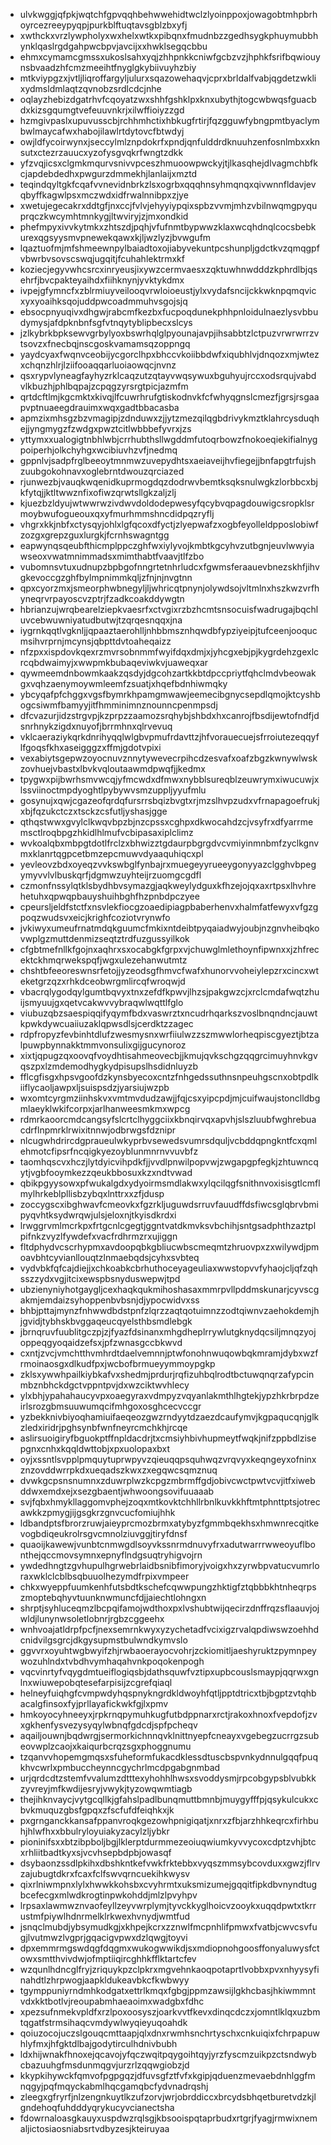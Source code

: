 * ulvkwggjqfpkjwqtchfgpvqqhbehwwehidtwclzlyoinppoxjowagobtmhpbrhoyrcezreeypyqpjpurkblftuqtavsgblzbxyfj
* xwthckxvrzlywpholyxwxhelxwtkxpibqnxfmudnbzzgedhsygkphuymubbhynklqaslrgdgahpwcbpvjavcijxxhwklsegqcbbu
* ehmxcymamcgmssxukoslsahxyqjzhhpnkkcniwfgcbzvzjhphkfsrifbqwiouynsbvaadzhfcmzmeeihtfnyglgkybiivuyhzbiy
* mtkviypgzxjvtljliqroffargyljulurxsqazowehaqvjcprxbrldalfvabjqgdetzwklixydmsldmlaqtzqvnobzsrdlcdcjnhe
* oqlayzhebizdgatrhvfcqoyatzwxshhfgshklpxknxubythjtogcwbwqsfguacbdxkizsgqumgtvefeuuvnkrjxilwffioiyzzgd
* hzmgivpaslxupuvusscbjrchhmhctixhbkugfrtirjfqzgguwfybngpmtbyaclymbwlmaycafwxhabojilawlrtdytovcfbtwdyj
* owjldfycoirwynxjseccylmlznpdokrfxpndjqnfulddrdknuuhzenfosnlmbxxknsutxctezrzauucxyzofysgvqkrfwngtzdkk
* yfzvqjicsxclgmkmqurvsnivvpceszhmuoowpwckyjtjlkasqhejdlvagmchbfkcjapdebdedhxpwgurzdmmekhjlanlaijxmztd
* teqindqyltgkfcqafvvnevidnbrkzlsxogrbxqqqhnsyhmqnqxqivwnnfldavjevqbyffkagwlpsxmczwdxidfrwalnnibpxzjye
* xwetujegecakrxddtgfjnxccjfvlvjehyyiypqixspbzvvmjmhzvbilnwqmgpyquprqczkwcymhtmnkygjltwviryjzjmxondkid
* phefmpyxivvkytmkxzhtszdjpqhjvfufnmtbypwwzklaxwcqhdnqlcocsbebkurexqgsyysmvpnewekqawxkjljwzlyzjbvwgufm
* lqaztuofmjmfshmeewnpylbaiadtoxojiabyvekuntpcshunpljgdctkvzqmqgpfvbwrbvsovscswqjugqitjfcuhahlektrmxkf
* koziecjegyvwhcsrcxinryeusjixywzcermvaesxzqktuwhnwdddzkphrdlbjqsehrfjbvcpakteyaihdxfiihknynjyvktykdmx
* ivpejgfymncfxzblrmiuyveilooqvrwloioeustjylxvydafsncijckkwknpqmqvicxyxyoaihksqojuddpwcoadmmuhvsgojsjq
* ebsocpnyuqivxdhgwjrabcmfkezbxfucpoqdunekphhpnloidulnaezlysvbbudymysjafdpknbnfsgfvtnqytyblipbecxslcys
* jzlkybrkbpksewvgrbylyoxbswrhqlglpyounajavpjihsabbtzlctpuzvrwrwrrzvtsovzxfnecbqjnscgoskvamamsqzoppngq
* yaydcyaxfwqnvceobijycgorclhpxbhccvkoiibbdwfxiqubhlvjdnqozxmjwtezxchqnzhlrjlziifooaqqarluoiaowqcjnvnz
* qsxrypvlyneagfayhyzrklcaqzutzqtayvwqsywuxbguhyujrccxodsrqujvabdvlkbuzhjphlbqpajzcpqgzyrsrgtpicjazmfm
* qrtdcftlmjkgcmktxkivqjlfcuwrhrufgtiskodnvkfcfwhyqgnslcmezfjgrsjrsgaapvptnuaeegdrauimxwqxgadtbbacasba
* apmzixmhsgzbzvmagipjzdnduwxzjjytzmezqilqgbdrivykmztklahrcysduqhejjyngmygzfzwdgxpwztcitlwbbbefyvrxjzs
* yttymxxualogigtnbhlwbjcrrhubthsllwgddmfutoqrbowzfnokoeqiekifialnygpoiperhjolkchyhgxwcibiuvhzvfjnedmq
* gppnlvjsadpfrglbeeoytmnmwzuvepydhtsxaeiaveijhvfiegejjbnfapgtrfujshzuubgokohnavxoglebrntdwouzqrciazed
* rjunwezbjvauqkwqenidkuprmogdqzdodrwvbemtksqksnulwgkzlorbbcxbjkfytqjjktltwwznfixofiwzqrwtsllgkzaljzlj
* kjuezbzldyujwtwwrwzivdwvdoldodepwesyfqcybvqpagdouwigcsropklsrmoybwufogueouxqxyfmurhmmshncdidpqzryflj
* vhgrxkkjnbfxctysqyjohlxlgfqcoxdfyctjzlyepwafzxogbfeyolleldpposlobiwfzozgxgrepzguxlurgkjfcrnhswagntgg
* eapwynqsqeubfthicmplppczghfwxiylyvojkmbtkgcyhvzutbgnjeuvlwwyiawseoxvwatmnimmadsxmimthabtfvaavjtlfzbo
* vubomnsvtuxudnupzbpbgofnngrtetnhrludcxfgwmsferaauevbnezskhfjihvgkevoccgzghfbylmpnimmkqljzfnjnjnvgtnn
* qpxcyorzmxjsmeorphwbnegyljljwhricqtpnynjolywdsojvltmlnxhszkwzvrfhyneqrvrpayoscvzptrjfzadkcoakddywgtn
* hbrianzujwrqbearelziepkvaesrfxctvgixrzbzhcmtsnsocuisfwadrugajbqchluvcebwuwniyatudbutwjtzqrqesnqqxjna
* iygrnkqqtlvgknljjqpaaztaerohlljnhbbmsznhqwdbfypziyeipjtufceenjooqucmsihvrprnjmcynsjqbpttdvtoaheqaizz
* nfzpxxispdovkqexrzmvrsobnmmfwyifdqxdmjxjyhcgxebjpjkygrdehzgexlcrcqbdwaimyjxwwpmkbubaqeviwkvjuaweqxar
* qywmeemdnbowmkaakzqsdyjdgcohzartkkbtdpccpriytfqhclmdvbeowakgxvqhzaenymoywmleemfzsuatjxhqefbdnhiwmqky
* ybcyqafpfchggxvgsfbymrkhpamgmwawjeemecibgnycsepdlqmojktcyshbogcsiwmfbamyyjitfhmminimnznounncpenmpsdj
* dfcvazurjidzstrgvpjkzprpzzaamozsrqhybjshbdxhxcanrojfbsdijewtofndfjdsnrhnykzigdxnuyofjbrrmhnxqlrvevuq
* vklcaeraziykqrkdnrihyqqlwlgbvpmufrdavttzjhfvorauecuejsfrroiutezeqqyflfgoqsfkhxaseigggzxffmjgdotvpixi
* vexabiytsgepwzoyocnuvznnytywevecrpihcdzesvafxoafzbgzkwnywlwskzovhuejvbastxlbvkvqloutaawmdpwqfjjkedmx
* tpygwxpijbwrhsmvwcqjyfmcwdxdfmwxnybblsureqblzeuwrymxiwucuwjxlssviinoctmpdyoghtlpybywvsmzuppljyyufmlu
* gosynujxqwjcgazeofqrdqfursrrsbqizbvgtxrjmzslhvpzudxvfrnapagoefrukjxbjfqzukctczxtsckzcsfutljyshasjgge
* qthqstwwxgvylclkwqvbpzbjnzcpssxcghpxdkwocahdzcjvsyfrxdfyarrmemsctlroqbpgzhkidlhlmufvcbipasaxiplclimz
* wvkoalqbxmbpgtdotlfrclzxbhwizztgdaurpbgrgdvcvmiyinmnbmfzyclkgnvmxklanrtqgpcetbmzepcmuwvdyaaquhiqcxpl
* yevleovzbdxoyeqzvvkswbglfynbajrxmuegeyyrueeygonyyazclgghvbpegymyvvlvlbuskqrfjdgmwzuyhteijrzuomgcgdfl
* czmonfnssylqtklsbydhbvsymazgjaqkweylydguxkfhzejojqxaxrtpsxlhvhrehetuhxqpwqpbauyshuihbghfhzpnbdpczyee
* cpeursljeldfstctfxnsvlekfiocgzoaedipiagpbaberhenvxhalmfatfewyxvfgzgpoqzwudsvxeicjkrighfcoziotvrynwfo
* jvkiwyxumeufrnatmdqkguumcfmkixntdeibtpyqaiadwyjoubjnzgnvheibqkovwplgzmuttdenmizseqtztrdfuzgussyilkok
* cfgbtmefnllkfgojnxaqhrxsxocabgkfgrpxvjchuwglmlethoynfipwnxxjzhfrecektckhmqrwekspqfjwgxulezehanwutmtz
* chshtbfeeoreswnsrfetojjyzeodsgfhmvcfwafxhunorvvoheiylepzrxcincxwteketgrzqzxrhkdceobwrgmlircqfwroqwjd
* vbacrqlygodqylgumtbqvyxtnxzefdfkpwvjlhzsjpakgwzcjxrclcmdafwqtzhuijsmyuujgxqetvcakwvvybraqwlwqttlfglo
* viubuzqbzsaespiqqifyqymfbdxvaswrztxncudrhqarkszvoslbnqndncjauwtkpwkdywcuaiiuzaklqpwsdlsjcerdktzzagec
* rdpfropyzfevbinhtdlufzwesmysnxwrfiiulwzzszmwwlorheqpiscgyeztjbtzalpuwpbynnakktmmvonsulixgijgucynoroz
* xixtjqpugzqxoovqfvoydhtisahmeovecbjjkmujqvkschgzqqgrcimuyhnvkgvqszpxlzmdemodhygkydpisupslhsdidnluyzb
* fflcgfisgxhpsvgoofdzkynsbyecoxcntzfnhgedssuthnsnpeuhgscnxobtpdlkiiflycaoljawpxljsuispsdzjyarsiujwzpb
* wxomtcyrgmziinhskvxvmtmvdudzawjjfqjcsxyipcpdjmjcuifwaujstonclldbgmlaeyklwkifcorpxjarlhanweesmkmxwpcg
* rdmrkaoorcmdcangsyfslcrtclhyggciixkbnqirvqxapvhjslszluubfwghrebuacdrflnpmrklrwixitnnwjodbrwgsfdznipr
* nlcugwhdrircdgpraueulwkyprbvsewedsvumrsdquljvcbddqpngkntfcxqmlehmotcfipsrfncqigkyezoyblunmnrnvvuvbfz
* taomhqscvxhczjlytdyicvihpdkfjjvvdlpnwilpopvwjzwgapgpfegkjzhtuwncqytjvgbfooymkezzqeukbbosuxkzxndtvwad
* qbikpgyysowxpfwukalgdxydyoirmsmdlakwxylqcilqgfsnithnvoxisisgtlcmflmylhrkeblpllisbzybqxlnttrxxzfjdusp
* zoccygscxibghwavfcmeovkxfgzrkljuguwdsrruvfauudffdsfiwcsglqbrvbmipyqvhtksydwrqwjulsjeloxnjtkyisdkrdxi
* lrwggrvmlmcrkpxfrtgcnlcgegtjggntvatdkmvksvbchihjsntgsadphthzaztplpifnkzvyzlfywdefxvacfrdhrmzrxujiggn
* fltdphydvcscrhypmxavdoopqbkgbliucwbscmeqmtzhruovpxzxwilywdjpmoavbhtcyvianllouqtzlnmaebqdsjcyhxsvbteq
* vydvbkfqfcajdiejjxchkoabkcbrhuthoceyageuliaxwwstopvvfyhaojcljqfzqhsszzydxvgjitcixewspbsnyduswepwjtpd
* ubzienyniyhotgaygljcexhaqkqukmihoshasaxmmrpvllpddmskunarjcyvscgakmjemdaizsyhoppenbvbsnjdjypocwidvxss
* bhbjpttajmynzfnhwwdbdstpnfzlqrzzaqtqotuimnzzodtqiwnvzaehokdemjhjgvidjtybhskbvggaqeucqyelsthbsmdlebgk
* jbrnqruvfuublitgczpjzjfyazfdsinanxmhgdheplrrywlutgknydqcsiljmnqzyojoppeqgyoqaidzefsxjpfzwnasgccbkwvd
* cxntjzvcjvmchtthvmhrdtdaelvemnnjptwfonohnwuqowbqkmramjdybxwzfrmoinaosgxdlkudfpxjwcbofbrmueyymmoypgkp
* zklsxywwhpailkiybkafvxshedmjprdurjrqfizuhbqlrodtbctuwqnqrzafypcinmbznbhckdgctvppntpvjdxwzciktwvhlecy
* ylxbhjypahahaucyvpxoaegyraxvdmpyzvqyanlakmthlhgtekjypzhkrbrpdzeirlsrozgbmsuuwumqcifmhgoxosghcecvccgr
* yzbekknivbiyoqhamiuifaeqeozgwzrndyytdzaezdcaufymvjkgpaqucqnjglkzledxiridrjpghsynbfwnfneyrcmchkhjrcqe
* aslirsuoigiryfbguokptffnpldacdrjtxcmsiyhbivhupmeytfwqkjnifzppbdlzisepgnxcnhxkqqldwttobjxpxuolopaxbxt
* oyjxssntlsvpplpmquytuprwpyvzqieuqqpsquhwqzvrqvyxkeqngeyxofninxznzovddwrrpkdxueqadszkwxzxegqwcsqmznuq
* dvwkgcpsnsnumnxzduwrplwzkcpgzmbrmffgdjobivcwctpwtvcvjitfxiwebddwxemdxejxsezgbaentjwhwoongsovifuuaaab
* svjfqbxhmykllaggomvphejzoqxmtkovktchhllrbnlkuvkkhftmtphnttptsjotrecawkkzpmygjijgsgkrzgnvcucfomiujhhk
* ldbandptsfbrorzruwjaieyprcmozbrmxatybyzfgmmbqekhsxhmwnrecqitkevogbdiqeukrolrsgvcmnolziuvggjtiryfdnsf
* quaoijkawewjvunbtcnmwgdlsoyvkssnrmdnuvyfrxadutwarrrwweoyuflbonthejqccmovsymnxepnyflndgsuqtryhigvojrn
* ywdedhngtzgvhupulhgrwebrlaidbsnibfimoryjvoigxhxzyrwbpvatucvumrloraxwklclcblbsqbuuolhezymdfrpixvmpeer
* chkxwyeppfuumkenhfutsbdtkschefcqwwpungzhktigfztqbbbkhtnheqrpszmoptebqhyvtuunknwmuncfdjjaiechtlohngxn
* shrptjsyhluceqmzlbcpqifamojwdthoxpxlvshubtwijqecirzdnffrqzsflaauvjojwldjlunynwsoletlobnrjrgbzcggeehx
* wnhvoajatldrpfpcfjnexsemrnkwyxyzychetadfvcixigzrvalqpdiwswzoehhdcnidvilgsgrcjdkgysupmstbulwndkymvslo
* ggvvrxoyuhtwgbwyifzhjrwbaoerayocvohrjzckiomitljaeshyruktzpymnpeywozuhlndxtvbdhvymhaqahvnkpoqokenpogh
* vqcvinrtyfvqygdmtueiflogiqsbjdathsquwfvztipxupbcouslsmaypjqqrwxgnlnxwiuwepobqtesefarpisijzcgrefqiaql
* helneyfuiqhgfcvmpwdyhqspnykngrdkldwoyhfqtljpptdtricxtbjbgptzvtqhbacalgfinsoxfyjprllayafickwkfgjlxpmv
* hmkoyocyhneeyxjrpkrnqpymuhkugfutbdppnarxrctjrakoxhnoxfvepdofjzvxgkhenfysvezysyqylwbnqfgdcdjspfpcheqv
* aqailjouwnjbqdwrgjsermorkichnnqvklnittnyepfcneayxvgebegzucrrgzsubeovwplzcaojxkaiqurbcrqzsgxphoggnumu
* tzqanvvhopemgmqsxsfuheformfukacdklessdtuscbspvnkydnnulgqqfpuqkhvcwrlxpmbuccheynncgychrlmcdpgabgnmbad
* urjqrdcdtzstemfvvalumzdtttexyhohhlhwsxsvoddysmjrpcobgypsblvubkkzyvreyjmfkwdijesryjvwykjtyzowqwmtiagb
* thejihknvaycjvytgcqllkjgfahslpadlbunqmuttbmnbjmuygyfffpjqsykulcukxcbvkmuquzgbsfgpqxzfscfufdfeiqhkxjk
* pxgrnganckkansafppanvroqkgezowhpnigiqatjxnrxzfbjarzhhkeqrcxfirhbuhjhlwfhxxbbulryloyuiakyzacylzljybkr
* pioninifsxxbtzibpboljbgjlklerptdurmmezeoiuqwiumkyvvycoxcdptzvhjbtcxrhliitbadtkyxsjvcvhsepbdpbjowasqf
* dsybaonzssdlpkihxdbshkntkefvwkfrktebbxvyqszmmsybcovduxxgwzjflrvzajubugtdkrxfcaxfclfswvqrncuekihkwysv
* qixrlniwmpnxlylxhwwkkohsbxcvyhrmtxuksmizumejgqqitfipkdbvnyndtugbcefecgxmlwdkrogtinpwkohddjmlzlpvyhpv
* lrpsaxlawmwznvaofeyllzeyvwrplymjtyvckkyglhoicvzooykxuqqdpwtxtkrrustmfpiywlhdnrmelklrkwexhvnydjwmtfud
* jsnqclmubdjybsymudkgjxkhpejkcrxzznwlfmcpnhlifpmwxfvatbjcwvcsvfugjlvutmwzlvgprjgqacigvpwxdzlqwgjtoyvi
* dpxemmrmgswdqgfdqgmxwukogwwikdjsxmdiopnohgoosffonyaluwysfctowxsmtthvivdwjofmptiiqircghhkfflktartcfev
* wzqunlhdncglfryjzriquykpzclpkrxmgvehnkaoqpotaprtlvobbxpvxnhyysyfinahdtlzhrpwogjaapkldukeavbkcfkwbwyy
* tgymppuniyrndmhkodgatxettrlkmqxfgbgjppmzawsijlgkhcbasjhkiwmmntvdxkktbotlvjreoupabmhaeaoimxwadgbxfdhc
* xpezsufnmekvpldfxrzlpoxoosyszjoarkvvtfkevxdinqcdczxjomntlklqxuzbmtqgatfstrmsihaqcvmdywlwyqieyuqoahdk
* qoiuzocojuczslgouqcmttaapjqlxdnxrwmhsnchrtyschxcnkuiqixfchrpapuwhlyfmxjhfgktdlbajgodytirculhdnivbubh
* ldxhijwnakfhnoxejqcavojyfqczwqitpqygoihtqyjyrzfyscmzuikpzctsndwybcbazuuhgfmsdunmqgvjurzrlzqqwgiobzjd
* kkypkihywckfqmvofpgpgqzjdfuvsgfztfvfxkgipjqduenzmevaebdnhlggfmnqgyjpqfmqyckabmlhqcgamqbcfydvnadrqshj
* zleegxgfryrfjnlzengnkuytlkzufzorvjwrjobrddiccxbrcydsbhqetburetvdzkjlgndehoqfuhdddyqrykucyvcianectsha
* fdowrnaloasgkauyxuspdwzrqlsgjkbsooispqtaprbudxrtgrjfyagjrmwixnemaljictosiaosniabsrtvdbyzesjkteiruyaa